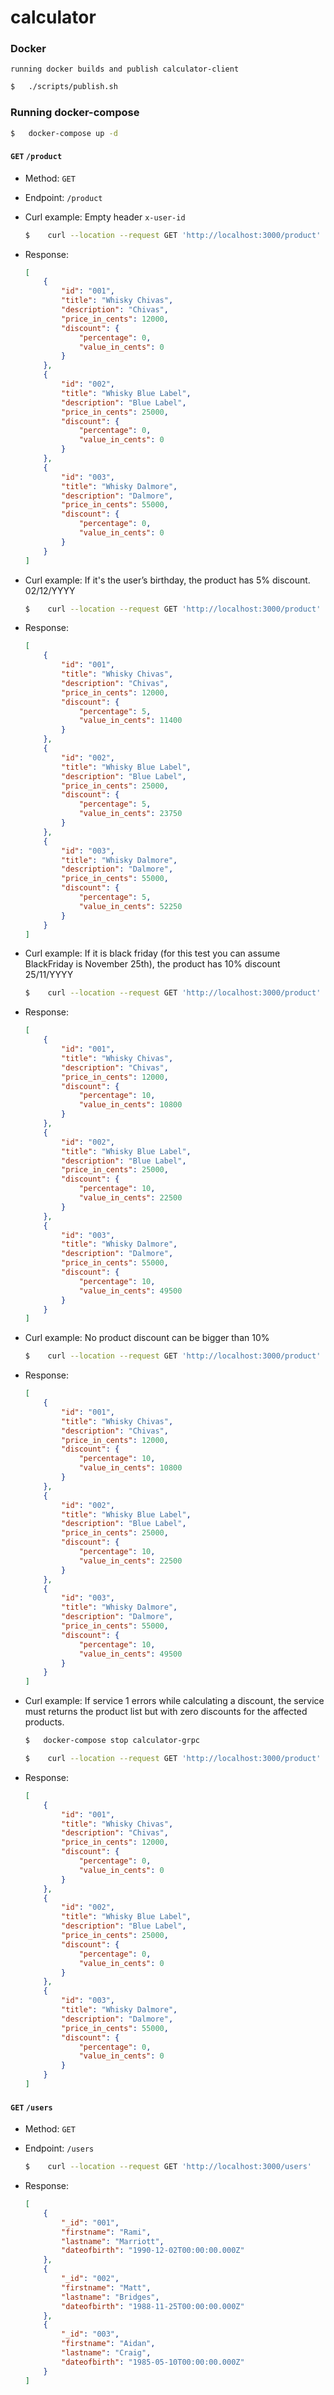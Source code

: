 # calculator

### Docker

`running docker builds and publish calculator-client`

```sh
$   ./scripts/publish.sh
```
### Running docker-compose

```sh
$   docker-compose up -d
```

#### `GET` `/product`
- Method: `GET`
- Endpoint: `/product`
- Curl example: Empty header `x-user-id` 

    ```sh
    $    curl --location --request GET 'http://localhost:3000/product'
    ```
    
- Response:
    ```json
    [
        {
            "id": "001",
            "title": "Whisky Chivas",
            "description": "Chivas",
            "price_in_cents": 12000,
            "discount": {
                "percentage": 0,
                "value_in_cents": 0
            }
        },
        {
            "id": "002",
            "title": "Whisky Blue Label",
            "description": "Blue Label",
            "price_in_cents": 25000,
            "discount": {
                "percentage": 0,
                "value_in_cents": 0
            }
        },
        {
            "id": "003",
            "title": "Whisky Dalmore",
            "description": "Dalmore",
            "price_in_cents": 55000,
            "discount": {
                "percentage": 0,
                "value_in_cents": 0
            }
        }
    ]
    ```
    
- Curl example: If it's the user’s birthday, the product has 5% discount. 02/12/YYYY

    ```sh
    $    curl --location --request GET 'http://localhost:3000/product' --header 'x-user-id: 001'
    ```
    
- Response:
    ```json
    [
        {
            "id": "001",
            "title": "Whisky Chivas",
            "description": "Chivas",
            "price_in_cents": 12000,
            "discount": {
                "percentage": 5,
                "value_in_cents": 11400
            }
        },
        {
            "id": "002",
            "title": "Whisky Blue Label",
            "description": "Blue Label",
            "price_in_cents": 25000,
            "discount": {
                "percentage": 5,
                "value_in_cents": 23750
            }
        },
        {
            "id": "003",
            "title": "Whisky Dalmore",
            "description": "Dalmore",
            "price_in_cents": 55000,
            "discount": {
                "percentage": 5,
                "value_in_cents": 52250
            }
        }
    ]
    ```
    
- Curl example: If it is black friday (for this test you can assume BlackFriday is November 25th), the product has 10% discount 25/11/YYYY

    ```sh
    $    curl --location --request GET 'http://localhost:3000/product' --header 'x-user-id: 001'
    ```
    
- Response:
    ```json
    [
        {
            "id": "001",
            "title": "Whisky Chivas",
            "description": "Chivas",
            "price_in_cents": 12000,
            "discount": {
                "percentage": 10,
                "value_in_cents": 10800
            }
        },
        {
            "id": "002",
            "title": "Whisky Blue Label",
            "description": "Blue Label",
            "price_in_cents": 25000,
            "discount": {
                "percentage": 10,
                "value_in_cents": 22500
            }
        },
        {
            "id": "003",
            "title": "Whisky Dalmore",
            "description": "Dalmore",
            "price_in_cents": 55000,
            "discount": {
                "percentage": 10,
                "value_in_cents": 49500
            }
        }
    ]
    ```

- Curl example: No product discount can be bigger than 10%

    ```sh
    $    curl --location --request GET 'http://localhost:3000/product' --header 'x-user-id: 002'
    ```
    
- Response:
    ```json
    [
        {
            "id": "001",
            "title": "Whisky Chivas",
            "description": "Chivas",
            "price_in_cents": 12000,
            "discount": {
                "percentage": 10,
                "value_in_cents": 10800
            }
        },
        {
            "id": "002",
            "title": "Whisky Blue Label",
            "description": "Blue Label",
            "price_in_cents": 25000,
            "discount": {
                "percentage": 10,
                "value_in_cents": 22500
            }
        },
        {
            "id": "003",
            "title": "Whisky Dalmore",
            "description": "Dalmore",
            "price_in_cents": 55000,
            "discount": {
                "percentage": 10,
                "value_in_cents": 49500
            }
        }
    ]
    ```

- Curl example: If service 1 errors while calculating a discount, the service must returns the product list but with zero discounts for the affected products.

    ```sh
    $   docker-compose stop calculator-grpc
    ```

    ```sh
    $    curl --location --request GET 'http://localhost:3000/product' --header 'x-user-id: 001'
    ```       
    
- Response:
    ```json
    [
        {
            "id": "001",
            "title": "Whisky Chivas",
            "description": "Chivas",
            "price_in_cents": 12000,
            "discount": {
                "percentage": 0,
                "value_in_cents": 0
            }
        },
        {
            "id": "002",
            "title": "Whisky Blue Label",
            "description": "Blue Label",
            "price_in_cents": 25000,
            "discount": {
                "percentage": 0,
                "value_in_cents": 0
            }
        },
        {
            "id": "003",
            "title": "Whisky Dalmore",
            "description": "Dalmore",
            "price_in_cents": 55000,
            "discount": {
                "percentage": 0,
                "value_in_cents": 0
            }
        }
    ]
    ``` 


#### `GET` `/users`
- Method: `GET`
- Endpoint: `/users`

    ```sh
    $    curl --location --request GET 'http://localhost:3000/users'
    ```
    
- Response:
    ```json
    [
        {
            "_id": "001",
            "firstname": "Rami",
            "lastname": "Marriott",
            "dateofbirth": "1990-12-02T00:00:00.000Z"
        },
        {
            "_id": "002",
            "firstname": "Matt",
            "lastname": "Bridges",
            "dateofbirth": "1988-11-25T00:00:00.000Z"
        },
        {
            "_id": "003",
            "firstname": "Aidan",
            "lastname": "Craig",
            "dateofbirth": "1985-05-10T00:00:00.000Z"
        }
    ]
    ```